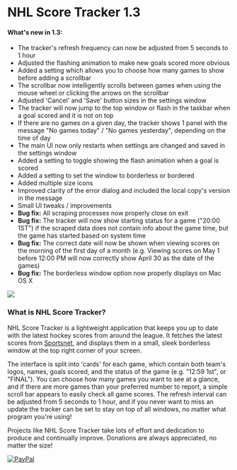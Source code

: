 # NHL Score Tracker 1.3

#### What's new in 1.3:
- The tracker's refresh frequency can now be adjusted from 5 seconds to 1 hour
- Adjusted the flashing animation to make new goals scored more obvious
- Added a setting which allows you to choose how many games to show before adding a scrollbar
- The scrollbar now intelligently scrolls between games when using the mouse wheel or clicking the arrows on the scrollbar
- Adjusted 'Cancel' and 'Save' button sizes in the settings window
- The tracker will now jump to the top window or flash in the taskbar when a goal scored and it is not on top
- If there are no games on a given day, the tracker shows 1 panel with the message "No games today" / "No games yesterday", depending on the time of day
- The main UI now only restarts when settings are changed and saved in the settings window
- Added a setting to toggle showing the flash animation when a goal is scored
- Added a setting to set the window to borderless or bordered
- Added multiple size icons
- Improved clarity of the error dialog and included the local copy's version in the message
- Small UI tweaks / improvements
- **Bug fix:** All scraping processes now properly close on exit
- **Bug fix:** The tracker will now show starting status for a game ("20:00 1ST") if the scraped data does not contain info about the game time, but the game has started based on system time
- **Bug fix:** The correct date will now be shown when viewing scores on the morning of the first day of a month (e.g. Viewing scores on May 1 before 12:00 PM will now correctly show April 30 as the date of the games)
- **Bug fix:** The borderless window option now properly displays on Mac OS X


![](http://i.imgur.com/y6Ncxq0.png)

### What is NHL Score Tracker?

NHL Score Tracker is a lightweight application that keeps you up to date with the latest hockey scores from around the league. It fetches the latest scores from [Sportsnet](http://www.sportsnet.ca/hockey/nhl/scores/), and displays them in a small, sleek borderless window at the top right corner of your screen.

The interface is split into 'cards' for each game, which contain both team's logos, names, goals scored, and the status of the game (e.g. "12:59 1st", or "FINAL"). You can choose how many games you want to see at a glance, and if there are more games than your preferred number to report, a simple scroll bar appears to easily check all game scores. The refresh interval can be adjusted from 5 seconds to 1 hour, and if you never want to miss an update the tracker can be set to stay on top of all windows, no matter what program you're using!

Projects like NHL Score Tracker take lots of effort and dedication to produce and continually improve. Donations are always appreciated, no matter the size!

[![PayPal](https://www.paypalobjects.com/en_US/i/btn/btn_donate_LG.gif)](https://www.paypal.com/cgi-bin/webscr?cmd=_s-xclick&hosted_button_id=3N3QXHX6KJFKG)
